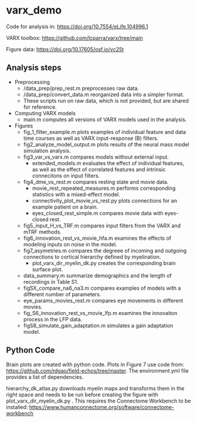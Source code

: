 # varx_demo

Code for analysis in: https://doi.org/10.7554/eLife.104996.1

VARX toolbox: https://github.com/lcparra/varx/tree/main

Figure data: https://doi.org/10.17605/osf.io/vc25t


## Analysis steps

+ Preprocessing
    + /data_prep/prep_rest.m preprocesses raw data.  
    + /data_prep/convert_data.m reorganized data into a simpler format. 
    + These scripts run on raw data, which is not provided, but are shared for reference.
+ Computing VARX models
    + main.m computes all versions of VARX models used in the analysis.
+ Figures
    + fig_1_filter_example.m plots examples of individual feature and data time courses as well as VARX input-response (B) filters.
    + fig2_analyze_model_output.m plots results of the neural mass model simulation analysis.
    + fig3_var_vs_varx.m compares models without external input.
        + extended_models.m evaluates the effect of individual features, as well as the effect of correlated features and intrinsic connecitons on input filters. 
    + fig4_dme_vs_rest.m compares resting state and movie data.
        + movie_rest_repeated_measures.m performs corresponding statistics with a mixed-effect model.
        + connectivity_plot_movie_vs_rest.py plots connections for an example patient on a brain.
        + eyes_closed_rest_simple.m compares movie data with eyes-closed rest. 
    + fig5_input_H_vs_TRF.m compares input filters from the VARX and mTRF methods.
    + fig6_innovation_rest_vs_movie_hfa.m examines the effects of modeling inputs on noise in the model.
    + fig7_asymetries.m compares the degreee of incoming and outgoing connections to cortical hierarchy defined by myelination.
        + plot_varx_dir_myelin_dk.py creates the corresponding brain surface plot.
    + data_summary.m summarize demographics and the length of recordings in Table S1.
    + figSX_compare_na6_na3.m compares examples of models with a different number of parameters.
    + eye_params_movies_rest.m compares eye movements in different movies.
    + fig_S6_innovation_rest_vs_movie_lfp.m examines the innovaiton process in the LFP data.
    + figS8_simulate_gain_adaptation.m simulates a gain adaptation model. 
     

## Python Code

Brain plots are created with python code. Plots in Figure 7 use code from: https://github.com/rdgao/field-echos/tree/master. The environment.yml file provides a list of dependencies. 

hierarchy_dk_atlas.py downloads myelin maps and transforms them in the right space and needs to be run before creating the figure with plot_varx_dir_myelin_dk.py . This requires the Connectome Workbench to be installed: https://www.humanconnectome.org/software/connectome-workbench
